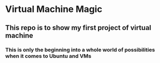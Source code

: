 # Virtual Machine Magic
## This repo is to show my first project of **virtual machine**
### This is only the beginning into a whole world of possibilities when it comes to Ubuntu and VMs 
